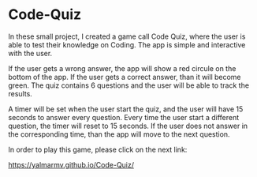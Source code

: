 # Code-Quiz

In these small project, I created a game call Code Quiz, where the user is able to test their knowledge on Coding. The app is simple and interactive with the user.

If the user gets a wrong answer, the app will show a red circule on the bottom of the app. If the user gets a correct answer, than it will become green. The quiz contains 6 questions and the user will be able to track the results. 

A timer will be set when the user start the quiz, and the user will have 15 seconds to answer every question. Every time the user start a different question, the timer will reset to 15 seconds. If the user does not answer in the corresponding time, than the app will move to the next question.

In order to play this game, please click on the next link:

https://yalmarmv.github.io/Code-Quiz/
